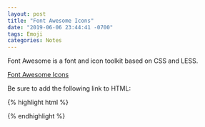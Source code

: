 ```yaml
---
layout: post
title: "Font Awesome Icons"
date: "2019-06-06 23:44:41 -0700"
tags: Emoji
categories: Notes
---
```


Font Awesome is a font and icon toolkit based on CSS and LESS.

[Font Awesome Icons](https://fontawesome.com/icons?d=gallery)

Be sure to add the following link to HTML:

{% highlight html %}

<link rel='stylesheet' href='https://use.fontawesome.com/releases/v5.7.0/css/all.css' integrity='sha384-lZN37f5QGtY3VHgisS14W3ExzMWZxybE1SJSEsQp9S+oqd12jhcu+A56Ebc1zFSJ' crossorigin='anonymous'> <!-- allowing to use the font awesome icons v5.7.0 -->

<link rel="stylesheet" href="https://cdnjs.cloudflare.com/ajax/libs/font-awesome/4.7.0/css/font-awesome.min.css"> <!-- allowing to use the font awesome icons v4.7.0-->

{% endhighlight %}
